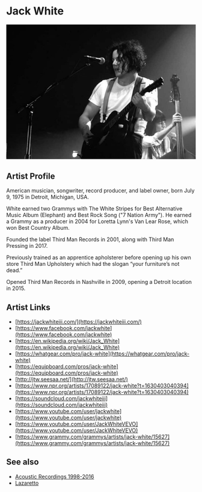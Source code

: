 # Jack White

![](../../assets/artists/Jack_White.png)

## Artist Profile

American musician, songwriter, record producer, and label owner, born July 9, 1975 in Detroit, Michigan, USA.

White earned two Grammys with The White Stripes for Best Alternative Music Album (Elephant) and Best Rock Song ("7 Nation Army"). He earned a Grammy as a producer in 2004 for Loretta Lynn's Van Lear Rose, which won Best Country Album.

Founded the label Third Man Records in 2001, along with Third Man Pressing in 2017.

Previously trained as an apprentice apholsterer before opening up his own store Third Man Upholstery which had the slogan “your furniture’s not dead.”

Opened Third Man Records in Nashville in 2009, opening a Detroit location in 2015.

## Artist Links

- [https://jackwhiteiii.com/](https://jackwhiteiii.com/)
- [https://www.facebook.com/jackwhite](https://www.facebook.com/jackwhite)
- [https://en.wikipedia.org/wiki/Jack_White](https://en.wikipedia.org/wiki/Jack_White)
- [https://whatgear.com/pro/jack-white](https://whatgear.com/pro/jack-white)
- [https://equipboard.com/pros/jack-white](https://equipboard.com/pros/jack-white)
- [http://jtw.seesaa.net/](http://jtw.seesaa.net/)
- [https://www.npr.org/artists/17089122/jack-white?t=1630403040394](https://www.npr.org/artists/17089122/jack-white?t=1630403040394)
- [https://soundcloud.com/jackwhiteiii](https://soundcloud.com/jackwhiteiii)
- [https://www.youtube.com/user/jackwhite](https://www.youtube.com/user/jackwhite)
- [https://www.youtube.com/user/JackWhiteVEVO](https://www.youtube.com/user/JackWhiteVEVO)
- [https://www.grammy.com/grammys/artists/jack-white/15627](https://www.grammy.com/grammys/artists/jack-white/15627)


## See also

- [Acoustic Recordings 1998-2016](Acoustic_Recordings_1998-2016.md)
- [Lazaretto](Lazaretto.md)
